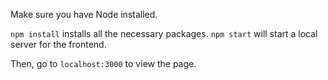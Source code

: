Make sure you have Node installed.

`npm install` installs all the necessary packages.
`npm start` will start a local server for the frontend.

Then, go to `localhost:3000` to view the page.
